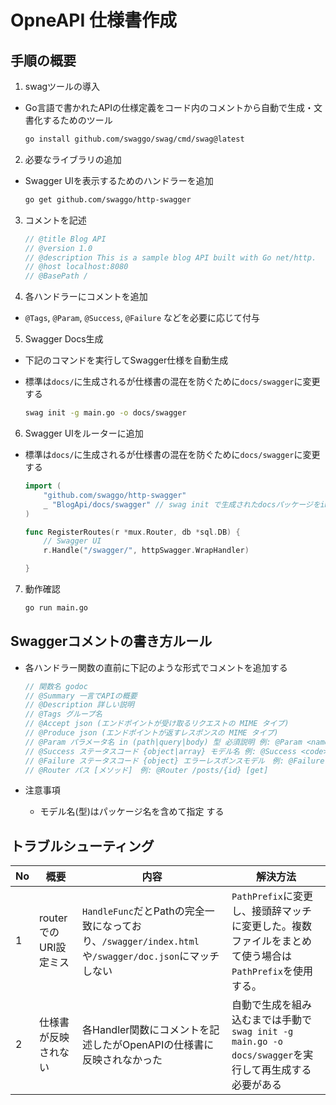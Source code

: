 # OpneAPI 仕様書作成

## 手順の概要

1. swagツールの導入

- Go言語で書かれたAPIの仕様定義をコード内のコメントから自動で生成・文書化するためのツール

    ```bash
    go install github.com/swaggo/swag/cmd/swag@latest
    ```

2. 必要なライブラリの追加

- Swagger UIを表示するためのハンドラーを追加

    ```bash
    go get github.com/swaggo/http-swagger
    ```

3. コメントを記述

    ```go
    // @title Blog API
    // @version 1.0
    // @description This is a sample blog API built with Go net/http.
    // @host localhost:8080
    // @BasePath /
    ```

4. 各ハンドラーにコメントを追加

- `@Tags`, `@Param`, `@Success`, `@Failure` などを必要に応じて付与

5. Swagger Docs生成

- 下記のコマンドを実行してSwagger仕様を自動生成
- 標準は`docs/`に生成されるが仕様書の混在を防ぐために`docs/swagger`に変更する

    ```bash
    swag init -g main.go -o docs/swagger
    ```

6. Swagger UIをルーターに追加

- 標準は`docs/`に生成されるが仕様書の混在を防ぐために`docs/swagger`に変更する

    ```go
    import (
        "github.com/swaggo/http-swagger"
        _ "BlogApi/docs/swagger" // swag init で生成されたdocsパッケージをimport
    )

    func RegisterRoutes(r *mux.Router, db *sql.DB) {
        // Swagger UI
        r.Handle("/swagger/", httpSwagger.WrapHandler)

    }
    ```

7. 動作確認

    ```bash
    go run main.go
    ```

## Swaggerコメントの書き方ルール

- 各ハンドラー関数の直前に下記のような形式でコメントを追加する

    ```go
    // 関数名 godoc
    // @Summary 一言でAPIの概要
    // @Description 詳しい説明
    // @Tags グループ名
    // @Accept json (エンドポイントが受け取るリクエストの MIME タイプ)
    // @Produce json (エンドポイントが返すレスポンスの MIME タイプ) 
    // @Param パラメータ名 in (path|query|body) 型 必須説明 例: @Param <name> <in> <type> <required> "<description>"
    // @Success ステータスコード {object|array} モデル名 例: @Success <code> {object|array} <model(struct)>
    // @Failure ステータスコード {object} エラーレスポンスモデル　例: @Failure 401 {object} ErrorResponse
    // @Router パス [メソッド]　例: @Router /posts/{id} [get]
    ```

- 注意事項
    - モデル名(型)はパッケージ名を含めて指定 する

## トラブルシューティング
| No | 概要 | 内容 | 解決方法 |
|----|-------------|------|------|
| 1 | routerでのURI設定ミス | `HandleFunc`だとPathの完全一致になっており、`/swagger/index.html`や`/swagger/doc.json`にマッチしない | `PathPrefix`に変更し、接頭辞マッチに変更した。複数ファイルをまとめて使う場合は`PathPrefix`を使用する。|
| 2 | 仕様書が反映されない | 各Handler関数にコメントを記述したがOpenAPIの仕様書に反映されなかった | 自動で生成を組み込むまでは手動で`swag init -g main.go -o docs/swagger`を実行して再生成する必要がある |
